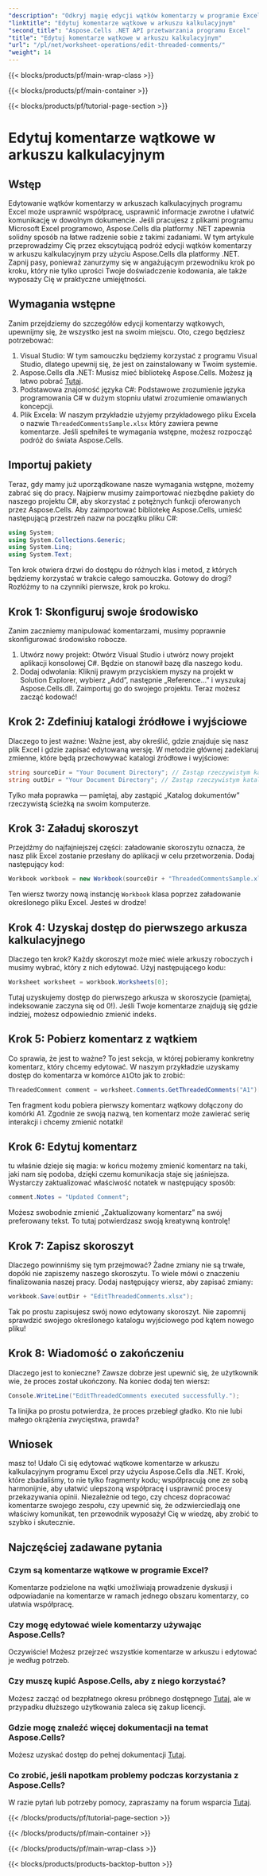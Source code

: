 ```yaml
---
"description": "Odkryj magię edycji wątków komentarzy w programie Excel za pomocą Aspose.Cells dla .NET! Postępuj zgodnie z naszym przewodnikiem krok po kroku i opanuj swoje dokumenty z łatwością."
"linktitle": "Edytuj komentarze wątkowe w arkuszu kalkulacyjnym"
"second_title": "Aspose.Cells .NET API przetwarzania programu Excel"
"title": "Edytuj komentarze wątkowe w arkuszu kalkulacyjnym"
"url": "/pl/net/worksheet-operations/edit-threaded-comments/"
"weight": 14
---
```


{{< blocks/products/pf/main-wrap-class >}}

{{< blocks/products/pf/main-container >}}

{{< blocks/products/pf/tutorial-page-section >}}

# Edytuj komentarze wątkowe w arkuszu kalkulacyjnym

## Wstęp
Edytowanie wątków komentarzy w arkuszach kalkulacyjnych programu Excel może usprawnić współpracę, usprawnić informacje zwrotne i ułatwić komunikację w dowolnym dokumencie. Jeśli pracujesz z plikami programu Microsoft Excel programowo, Aspose.Cells dla platformy .NET zapewnia solidny sposób na łatwe radzenie sobie z takimi zadaniami. W tym artykule przeprowadzimy Cię przez ekscytującą podróż edycji wątków komentarzy w arkuszu kalkulacyjnym przy użyciu Aspose.Cells dla platformy .NET. Zapnij pasy, ponieważ zanurzymy się w angażującym przewodniku krok po kroku, który nie tylko uprości Twoje doświadczenie kodowania, ale także wyposaży Cię w praktyczne umiejętności.
## Wymagania wstępne
Zanim przejdziemy do szczegółów edycji komentarzy wątkowych, upewnijmy się, że wszystko jest na swoim miejscu. Oto, czego będziesz potrzebować:
1. Visual Studio: W tym samouczku będziemy korzystać z programu Visual Studio, dlatego upewnij się, że jest on zainstalowany w Twoim systemie.
2. Aspose.Cells dla .NET: Musisz mieć bibliotekę Aspose.Cells. Możesz ją łatwo pobrać [Tutaj](https://releases.aspose.com/cells/net/).
3. Podstawowa znajomość języka C#: Podstawowe zrozumienie języka programowania C# w dużym stopniu ułatwi zrozumienie omawianych koncepcji.
4. Plik Excela: W naszym przykładzie użyjemy przykładowego pliku Excela o nazwie `ThreadedCommentsSample.xlsx` który zawiera pewne komentarze.
Jeśli spełniłeś te wymagania wstępne, możesz rozpocząć podróż do świata Aspose.Cells.
## Importuj pakiety
Teraz, gdy mamy już uporządkowane nasze wymagania wstępne, możemy zabrać się do pracy. Najpierw musimy zaimportować niezbędne pakiety do naszego projektu C#, aby skorzystać z potężnych funkcji oferowanych przez Aspose.Cells.
Aby zaimportować bibliotekę Aspose.Cells, umieść następującą przestrzeń nazw na początku pliku C#:
```csharp
using System;
using System.Collections.Generic;
using System.Linq;
using System.Text;
```
Ten krok otwiera drzwi do dostępu do różnych klas i metod, z których będziemy korzystać w trakcie całego samouczka. 
Gotowy do drogi? Rozłóżmy to na czynniki pierwsze, krok po kroku.
## Krok 1: Skonfiguruj swoje środowisko
Zanim zaczniemy manipulować komentarzami, musimy poprawnie skonfigurować środowisko robocze.
1. Utwórz nowy projekt: Otwórz Visual Studio i utwórz nowy projekt aplikacji konsolowej C#. Będzie on stanowił bazę dla naszego kodu.
2. Dodaj odwołania: Kliknij prawym przyciskiem myszy na projekt w Solution Explorer, wybierz „Add”, następnie „Reference…” i wyszukaj Aspose.Cells.dll. Zaimportuj go do swojego projektu. 
Teraz możesz zacząć kodować!
## Krok 2: Zdefiniuj katalogi źródłowe i wyjściowe
Dlaczego to jest ważne: Ważne jest, aby określić, gdzie znajduje się nasz plik Excel i gdzie zapisać edytowaną wersję.
W metodzie głównej zadeklaruj zmienne, które będą przechowywać katalogi źródłowe i wyjściowe:
```csharp
string sourceDir = "Your Document Directory"; // Zastąp rzeczywistym katalogiem
string outDir = "Your Document Directory"; // Zastąp rzeczywistym katalogiem
```
Tylko mała poprawka — pamiętaj, aby zastąpić „Katalog dokumentów” rzeczywistą ścieżką na swoim komputerze. 
## Krok 3: Załaduj skoroszyt
Przejdźmy do najfajniejszej części: załadowanie skoroszytu oznacza, że nasz plik Excel zostanie przesłany do aplikacji w celu przetworzenia.
Dodaj następujący kod:
```csharp
Workbook workbook = new Workbook(sourceDir + "ThreadedCommentsSample.xlsx");
```
Ten wiersz tworzy nową instancję `Workbook` klasa poprzez załadowanie określonego pliku Excel. Jesteś w drodze!
## Krok 4: Uzyskaj dostęp do pierwszego arkusza kalkulacyjnego
Dlaczego ten krok? Każdy skoroszyt może mieć wiele arkuszy roboczych i musimy wybrać, który z nich edytować.
Użyj następującego kodu:
```csharp
Worksheet worksheet = workbook.Worksheets[0];
```
Tutaj uzyskujemy dostęp do pierwszego arkusza w skoroszycie (pamiętaj, indeksowanie zaczyna się od 0!). Jeśli Twoje komentarze znajdują się gdzie indziej, możesz odpowiednio zmienić indeks.
## Krok 5: Pobierz komentarz z wątkiem
Co sprawia, że jest to ważne? To jest sekcja, w której pobieramy konkretny komentarz, który chcemy edytować.
W naszym przykładzie uzyskamy dostęp do komentarza w komórce `A1`Oto jak to zrobić:
```csharp
ThreadedComment comment = worksheet.Comments.GetThreadedComments("A1")[0];
```
Ten fragment kodu pobiera pierwszy komentarz wątkowy dołączony do komórki A1. Zgodnie ze swoją nazwą, ten komentarz może zawierać serię interakcji i chcemy zmienić notatki!
## Krok 6: Edytuj komentarz
tu właśnie dzieje się magia: w końcu możemy zmienić komentarz na taki, jaki nam się podoba, dzięki czemu komunikacja staje się jaśniejsza.
Wystarczy zaktualizować właściwość notatek w następujący sposób:
```csharp
comment.Notes = "Updated Comment";
```
Możesz swobodnie zmienić „Zaktualizowany komentarz” na swój preferowany tekst. To tutaj potwierdzasz swoją kreatywną kontrolę!
## Krok 7: Zapisz skoroszyt
Dlaczego powinniśmy się tym przejmować? Żadne zmiany nie są trwałe, dopóki nie zapiszemy naszego skoroszytu. To wiele mówi o znaczeniu finalizowania naszej pracy.
Dodaj następujący wiersz, aby zapisać zmiany:
```csharp
workbook.Save(outDir + "EditThreadedComments.xlsx");
```
Tak po prostu zapisujesz swój nowo edytowany skoroszyt. Nie zapomnij sprawdzić swojego określonego katalogu wyjściowego pod kątem nowego pliku!
## Krok 8: Wiadomość o zakończeniu
Dlaczego jest to konieczne? Zawsze dobrze jest upewnić się, że użytkownik wie, że proces został ukończony.
Na koniec dodaj ten wiersz:
```csharp
Console.WriteLine("EditThreadedComments executed successfully.");
```
Ta linijka po prostu potwierdza, że proces przebiegł gładko. Kto nie lubi małego okrążenia zwycięstwa, prawda?
## Wniosek
masz to! Udało Ci się edytować wątkowe komentarze w arkuszu kalkulacyjnym programu Excel przy użyciu Aspose.Cells dla .NET. Kroki, które zbadaliśmy, to nie tylko fragmenty kodu; współpracują one ze sobą harmonijnie, aby ułatwić ulepszoną współpracę i usprawnić procesy przekazywania opinii. Niezależnie od tego, czy chcesz dopracować komentarze swojego zespołu, czy upewnić się, że odzwierciedlają one właściwy komunikat, ten przewodnik wyposażył Cię w wiedzę, aby zrobić to szybko i skutecznie.
## Najczęściej zadawane pytania
### Czym są komentarze wątkowe w programie Excel?
Komentarze podzielone na wątki umożliwiają prowadzenie dyskusji i odpowiadanie na komentarze w ramach jednego obszaru komentarzy, co ułatwia współpracę.
### Czy mogę edytować wiele komentarzy używając Aspose.Cells?
Oczywiście! Możesz przejrzeć wszystkie komentarze w arkuszu i edytować je według potrzeb.
### Czy muszę kupić Aspose.Cells, aby z niego korzystać?
Możesz zacząć od bezpłatnego okresu próbnego dostępnego [Tutaj](https://releases.aspose.com/), ale w przypadku dłuższego użytkowania zaleca się zakup licencji.
### Gdzie mogę znaleźć więcej dokumentacji na temat Aspose.Cells?
Możesz uzyskać dostęp do pełnej dokumentacji [Tutaj](https://reference.aspose.com/cells/net/).
### Co zrobić, jeśli napotkam problemy podczas korzystania z Aspose.Cells?
W razie pytań lub potrzeby pomocy, zapraszamy na forum wsparcia [Tutaj](https://forum.aspose.com/c/cells/9).


{{< /blocks/products/pf/tutorial-page-section >}}

{{< /blocks/products/pf/main-container >}}

{{< /blocks/products/pf/main-wrap-class >}}

{{< blocks/products/products-backtop-button >}}
